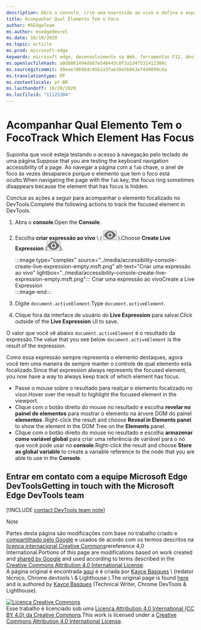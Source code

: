 ```yaml
---
description: Abra o console, crie uma expressão ao vivo e defina a expressão como Document. ActiveElement.
title: Acompanhar Qual Elemento Tem o Foco
author: MSEdgeTeam
ms.author: msedgedevrel
ms.date: 10/19/2020
ms.topic: article
ms.prod: microsoft-edge
keywords: microsoft edge, desenvolvimento na Web, ferramentas F12, devtools
ms.openlocfilehash: a0d0861494db87e546443c0f3a1d4f531412300c
ms.sourcegitcommit: 99eee78698dc95b2a3fa638a5b063ef449899cda
ms.translationtype: MT
ms.contentlocale: pt-BR
ms.lasthandoff: 10/20/2020
ms.locfileid: "11125304"
---
```

<!-- Copyright Kayce Basques 

   Licensed under the Apache License, Version 2.0 (the "License");
   you may not use this file except in compliance with the License.
   You may obtain a copy of the License at

       https://www.apache.org/licenses/LICENSE-2.0

   Unless required by applicable law or agreed to in writing, software
   distributed under the License is distributed on an "AS IS" BASIS,
   WITHOUT WARRANTIES OR CONDITIONS OF ANY KIND, either express or implied.
   See the License for the specific language governing permissions and
   limitations under the License.  -->  

# <span data-ttu-id="4fdd6-104">Acompanhar Qual Elemento Tem o Foco</span><span class="sxs-lookup"><span data-stu-id="4fdd6-104">Track Which Element Has Focus</span></span>  

<span data-ttu-id="4fdd6-105">Suponha que você esteja testando o acesso à navegação pelo teclado de uma página.</span><span class="sxs-lookup"><span data-stu-id="4fdd6-105">Suppose that you are testing the keyboard navigation accessibility of a page.</span></span>  <span data-ttu-id="4fdd6-106">Ao navegar a página com a `Tab` chave, o anel de foco às vezes desaparece porque o elemento que tem o foco está oculto.</span><span class="sxs-lookup"><span data-stu-id="4fdd6-106">When navigating the page with the `Tab` key, the focus ring sometimes disappears because the element that has focus is hidden.</span></span>  

<span data-ttu-id="4fdd6-107">Conclua as ações a seguir para acompanhar o elemento focalizado no DevTools.</span><span class="sxs-lookup"><span data-stu-id="4fdd6-107">Complete the following actions to track the focused element in DevTools.</span></span>  

1.  <span data-ttu-id="4fdd6-108">Abra o **console**.</span><span class="sxs-lookup"><span data-stu-id="4fdd6-108">Open the **Console**.</span></span>  
1.  <span data-ttu-id="4fdd6-109">Escolha **criar expressão ao vivo** \ ( ![ criar expressão ao vivo ][ImageCreateIcon] \).</span><span class="sxs-lookup"><span data-stu-id="4fdd6-109">Choose **Create Live Expression** \(![Create Live Expression][ImageCreateIcon]\).</span></span>  
    
    :::image type="complex" source="../media/accessibility-console-create-live-expression-empty.msft.png" alt-text="Criar uma expressão ao vivo" lightbox="../media/accessibility-console-create-live-expression-empty.msft.png":::
       <span data-ttu-id="4fdd6-111">Criar uma expressão ao vivo</span><span class="sxs-lookup"><span data-stu-id="4fdd6-111">Create a Live Expression</span></span>  
    :::image-end:::  
    
1.  <span data-ttu-id="4fdd6-112">Digite `document.activeElement`.</span><span class="sxs-lookup"><span data-stu-id="4fdd6-112">Type `document.activeElement`.</span></span>  
1.  <span data-ttu-id="4fdd6-113">Clique fora da interface de usuário do **Live Expression** para salvar.</span><span class="sxs-lookup"><span data-stu-id="4fdd6-113">Click outside of the **Live Expression** UI to save.</span></span>  
    
<span data-ttu-id="4fdd6-114">O valor que você vê abaixo `document.activeElement` é o resultado da expressão.</span><span class="sxs-lookup"><span data-stu-id="4fdd6-114">The value that you see below `document.activeElement` is the result of the expression.</span></span>  

<span data-ttu-id="4fdd6-115">Como essa expressão sempre representa o elemento destaques, agora você tem uma maneira de sempre manter o controle de qual elemento está focalizado.</span><span class="sxs-lookup"><span data-stu-id="4fdd6-115">Since that expression always represents the focused element, you now have a way to always keep track of which element has focus.</span></span>  

*   <span data-ttu-id="4fdd6-116">Passe o mouse sobre o resultado para realçar o elemento focalizado no visor.</span><span class="sxs-lookup"><span data-stu-id="4fdd6-116">Hover over the result to highlight the focused element in the viewport.</span></span>  
*   <span data-ttu-id="4fdd6-117">Clique com o botão direito do mouse no resultado e escolha **revelar no painel de elementos** para mostrar o elemento na árvore DOM do painel **elementos** .</span><span class="sxs-lookup"><span data-stu-id="4fdd6-117">Right-click the result and choose **Reveal in Elements panel** to show the element in the DOM Tree on the **Elements** panel.</span></span>  
*   <span data-ttu-id="4fdd6-118">Clique com o botão direito do mouse no resultado e escolha **armazenar como variável global** para criar uma referência de variável para o nó que você pode usar no **console**.</span><span class="sxs-lookup"><span data-stu-id="4fdd6-118">Right-click the result and choose **Store as global variable** to create a variable reference to the node that you are able to use in the **Console**.</span></span>  

## <span data-ttu-id="4fdd6-119">Entrar em contato com a equipe Microsoft Edge DevTools</span><span class="sxs-lookup"><span data-stu-id="4fdd6-119">Getting in touch with the Microsoft Edge DevTools team</span></span>  

[!INCLUDE [contact DevTools team note](../includes/contact-devtools-team-note.md)]  

<!-- image links -->  

[ImageCreateIcon]: ../media/create-live-expression-icon.msft.png  

<!-- links -->  

> [!NOTE]
> <span data-ttu-id="4fdd6-120">Partes desta página são modificações com base no trabalho criado e [compartilhado pelo Google][GoogleSitePolicies] e usados de acordo com os termos descritos na [licença internacional Creative Commons][CCA4IL]rereference 4,0 International.</span><span class="sxs-lookup"><span data-stu-id="4fdd6-120">Portions of this page are modifications based on work created and [shared by Google][GoogleSitePolicies] and used according to terms described in the [Creative Commons Attribution 4.0 International License][CCA4IL].</span></span>  
> <span data-ttu-id="4fdd6-121">A página original é encontrada [aqui](https://developers.google.com/web/tools/chrome-devtools/accessibility/focus) e é criada por [Kayce Basques][KayceBasques] \ (redator técnico, Chrome devtools \ & Lighthouse \).</span><span class="sxs-lookup"><span data-stu-id="4fdd6-121">The original page is found [here](https://developers.google.com/web/tools/chrome-devtools/accessibility/focus) and is authored by [Kayce Basques][KayceBasques] \(Technical Writer, Chrome DevTools \& Lighthouse\).</span></span>  

[![Licença Creative Commons][CCby4Image]][CCA4IL]  
<span data-ttu-id="4fdd6-123">Esse trabalho é licenciado sob uma [Licença Attribution 4.0 International (CC BY 4.0) da Creative Commons][CCA4IL].</span><span class="sxs-lookup"><span data-stu-id="4fdd6-123">This work is licensed under a [Creative Commons Attribution 4.0 International License][CCA4IL].</span></span>  

[CCA4IL]: https://creativecommons.org/licenses/by/4.0  
[CCby4Image]: https://i.creativecommons.org/l/by/4.0/88x31.png  
[GoogleSitePolicies]: https://developers.google.com/terms/site-policies  
[KayceBasques]: https://developers.google.com/web/resources/contributors/kaycebasques  
